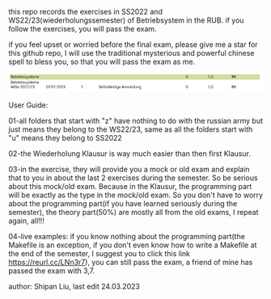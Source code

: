 this repo records the exercises in SS2022 and WS22/23(wiederholungssemester) of Betriebsystem in the RUB. if you follow the exercises, you will pass the exam.

if you feel upset or worried before the final exam, please give me a star for this github repo, I will use the traditional mysterious and powerful chinese spell to bless you, so that you will pass the exam as me.

![homepage](./asset/prove.png)


User Guide:

01-all folders that start with "z" have nothing to do with the russian army but just means they belong to the WS22/23, same as all the folders start with "u" means they belong to SS2022

02-the Wiederholung Klausur is way much easier than then first Klausur.

03-in the exercise, they will provide you a mock or old exam and explain that to you in about the last 2 exercises during the semester. So be serious about this mock/old exam. Because in the Klausur, the programming part will be exactly as the type in the mock/old exam. So you don't have to worry about the programming part(if you have learned seriously during the semester), the theory part(50%) are mostly all from the old exams, I repeat again, all!!!

04-live examples: if you know nothing about the programming part(the Makefile is an exception, if you don't even know how to write a Makefile at the end of the semester, I suggest you to click this link https://reurl.cc/LNn3r7), you can still pass the exam, a friend of mine has passed the exam with 3,7.


author: Shipan Liu, last edit 24.03.2023
